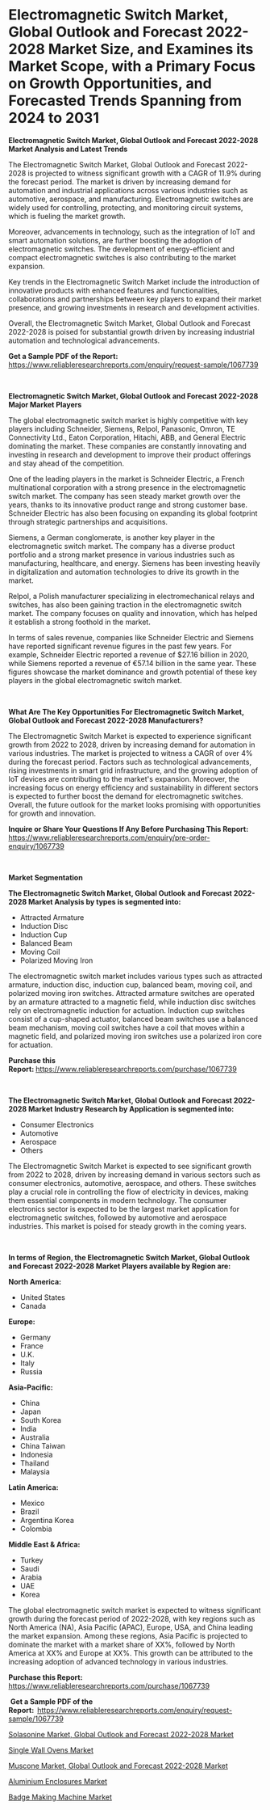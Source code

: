 <p><h1>Electromagnetic Switch Market, Global Outlook and Forecast 2022-2028 Market Size, and Examines its Market Scope, with a Primary Focus on Growth Opportunities, and Forecasted Trends Spanning from 2024 to 2031</h1></p><p><strong>Electromagnetic Switch Market, Global Outlook and Forecast 2022-2028 Market Analysis and Latest Trends</strong></p>
<p><p>The Electromagnetic Switch Market, Global Outlook and Forecast 2022-2028 is projected to witness significant growth with a CAGR of 11.9% during the forecast period. The market is driven by increasing demand for automation and industrial applications across various industries such as automotive, aerospace, and manufacturing. Electromagnetic switches are widely used for controlling, protecting, and monitoring circuit systems, which is fueling the market growth.</p><p>Moreover, advancements in technology, such as the integration of IoT and smart automation solutions, are further boosting the adoption of electromagnetic switches. The development of energy-efficient and compact electromagnetic switches is also contributing to the market expansion.</p><p>Key trends in the Electromagnetic Switch Market include the introduction of innovative products with enhanced features and functionalities, collaborations and partnerships between key players to expand their market presence, and growing investments in research and development activities.</p><p>Overall, the Electromagnetic Switch Market, Global Outlook and Forecast 2022-2028 is poised for substantial growth driven by increasing industrial automation and technological advancements.</p></p>
<p><strong>Get a Sample PDF of the Report:&nbsp;</strong> <a href="https://www.reliableresearchreports.com/enquiry/request-sample/1067739">https://www.reliableresearchreports.com/enquiry/request-sample/1067739</a></p>
<p>&nbsp;</p>
<p><strong>Electromagnetic Switch Market, Global Outlook and Forecast 2022-2028 Major Market Players</strong></p>
<p><p>The global electromagnetic switch market is highly competitive with key players including Schneider, Siemens, Relpol, Panasonic, Omron, TE Connectivity Ltd., Eaton Corporation, Hitachi, ABB, and General Electric dominating the market. These companies are constantly innovating and investing in research and development to improve their product offerings and stay ahead of the competition.</p><p>One of the leading players in the market is Schneider Electric, a French multinational corporation with a strong presence in the electromagnetic switch market. The company has seen steady market growth over the years, thanks to its innovative product range and strong customer base. Schneider Electric has also been focusing on expanding its global footprint through strategic partnerships and acquisitions.</p><p>Siemens, a German conglomerate, is another key player in the electromagnetic switch market. The company has a diverse product portfolio and a strong market presence in various industries such as manufacturing, healthcare, and energy. Siemens has been investing heavily in digitalization and automation technologies to drive its growth in the market.</p><p>Relpol, a Polish manufacturer specializing in electromechanical relays and switches, has also been gaining traction in the electromagnetic switch market. The company focuses on quality and innovation, which has helped it establish a strong foothold in the market.</p><p>In terms of sales revenue, companies like Schneider Electric and Siemens have reported significant revenue figures in the past few years. For example, Schneider Electric reported a revenue of $27.16 billion in 2020, while Siemens reported a revenue of €57.14 billion in the same year. These figures showcase the market dominance and growth potential of these key players in the global electromagnetic switch market.</p></p>
<p>&nbsp;</p>
<p><strong>What Are The Key Opportunities For Electromagnetic Switch Market, Global Outlook and Forecast 2022-2028 Manufacturers?</strong></p>
<p><p>The Electromagnetic Switch Market is expected to experience significant growth from 2022 to 2028, driven by increasing demand for automation in various industries. The market is projected to witness a CAGR of over 4% during the forecast period. Factors such as technological advancements, rising investments in smart grid infrastructure, and the growing adoption of IoT devices are contributing to the market's expansion. Moreover, the increasing focus on energy efficiency and sustainability in different sectors is expected to further boost the demand for electromagnetic switches. Overall, the future outlook for the market looks promising with opportunities for growth and innovation.</p></p>
<p><strong>Inquire or Share Your Questions If Any Before Purchasing This Report:</strong> <a href="https://www.reliableresearchreports.com/enquiry/pre-order-enquiry/1067739">https://www.reliableresearchreports.com/enquiry/pre-order-enquiry/1067739</a></p>
<p>&nbsp;</p>
<p><strong>Market Segmentation</strong></p>
<p><strong>The Electromagnetic Switch Market, Global Outlook and Forecast 2022-2028 Market Analysis by types is segmented into:</strong></p>
<p><ul><li>Attracted Armature</li><li>Induction Disc</li><li>Induction Cup</li><li>Balanced Beam</li><li>Moving Coil</li><li>Polarized Moving Iron</li></ul></p>
<p><p>The electromagnetic switch market includes various types such as attracted armature, induction disc, induction cup, balanced beam, moving coil, and polarized moving iron switches. Attracted armature switches are operated by an armature attracted to a magnetic field, while induction disc switches rely on electromagnetic induction for actuation. Induction cup switches consist of a cup-shaped actuator, balanced beam switches use a balanced beam mechanism, moving coil switches have a coil that moves within a magnetic field, and polarized moving iron switches use a polarized iron core for actuation.</p></p>
<p><strong>Purchase this Report:&nbsp;</strong><a href="https://www.reliableresearchreports.com/purchase/1067739">https://www.reliableresearchreports.com/purchase/1067739</a></p>
<p>&nbsp;</p>
<p><strong>The Electromagnetic Switch Market, Global Outlook and Forecast 2022-2028 Market Industry Research by Application is segmented into:</strong></p>
<p><ul><li>Consumer Electronics</li><li>Automotive</li><li>Aerospace</li><li>Others</li></ul></p>
<p><p>The Electromagnetic Switch Market is expected to see significant growth from 2022 to 2028, driven by increasing demand in various sectors such as consumer electronics, automotive, aerospace, and others. These switches play a crucial role in controlling the flow of electricity in devices, making them essential components in modern technology. The consumer electronics sector is expected to be the largest market application for electromagnetic switches, followed by automotive and aerospace industries. This market is poised for steady growth in the coming years.</p></p>
<p>&nbsp;</p>
<p><strong>In terms of Region, the Electromagnetic Switch Market, Global Outlook and Forecast 2022-2028 Market Players available by Region are:</strong></p>
<p>
    <p> <strong> North America: </strong>
        <ul>
            <li>United States</li>
            <li>Canada</li>
        </ul>
        </p> 
    <p> <strong> Europe: </strong>
        <ul>
            <li>Germany</li>
            <li>France</li>
            <li>U.K.</li>
            <li>Italy</li>
            <li>Russia</li>
        </ul>
        </p> 
    <p> <strong> Asia-Pacific: </strong>
        <ul>
            <li>China</li>
            <li>Japan</li>
            <li>South Korea</li>
            <li>India</li>
            <li>Australia</li>
            <li>China Taiwan</li>
            <li>Indonesia</li>
            <li>Thailand</li>
            <li>Malaysia</li>
        </ul>
        </p> 
    <p> <strong> Latin America: </strong>
        <ul>
            <li>Mexico</li>
            <li>Brazil</li>
            <li>Argentina Korea</li>
            <li>Colombia</li>
        </ul>
        </p> 
    <p> <strong> Middle East & Africa: </strong>
        <ul>
            <li>Turkey</li>
            <li>Saudi</li>
            <li>Arabia</li>
            <li>UAE</li>
            <li>Korea</li>
        </ul>
    </p>
    </p>
<p><p>The global electromagnetic switch market is expected to witness significant growth during the forecast period of 2022-2028, with key regions such as North America (NA), Asia Pacific (APAC), Europe, USA, and China leading the market expansion. Among these regions, Asia Pacific is projected to dominate the market with a market share of XX%, followed by North America at XX% and Europe at XX%. This growth can be attributed to the increasing adoption of advanced technology in various industries.</p></p>
<p><strong>Purchase this Report: </strong><a href="https://www.reliableresearchreports.com/purchase/1067739">https://www.reliableresearchreports.com/purchase/1067739</a></p>
<p>&nbsp;<strong>Get a Sample PDF of the Report:&nbsp;&nbsp;</strong><a href="https://www.reliableresearchreports.com/enquiry/request-sample/1067739">https://www.reliableresearchreports.com/enquiry/request-sample/1067739</a></p>
<p><strong></strong></p>
<p><p><a href="https://github.com/mauripalmi/Market-Research-Report-List-1/blob/main/solasonine-market-global-outlook-and-forecast-2022-2028-market.md">Solasonine Market, Global Outlook and Forecast 2022-2028 Market</a></p><p><a href="https://medium.com/@jerrodhilll68/analyzing-single-wall-ovens-market-global-industry-perspective-and-forecast-2024-to-2031-281fff192aee">Single Wall Ovens Market</a></p><p><a href="https://github.com/nicoletavirag/Market-Research-Report-List-1/blob/main/muscone-market-global-outlook-and-forecast-2022-2028-market.md">Muscone Market, Global Outlook and Forecast 2022-2028 Market</a></p><p><a href="https://medium.com/@darrensipes2023/decoding-aluminium-enclosures-market-metrics-market-share-trends-and-growth-patterns-989fd20d6899">Aluminium Enclosures Market</a></p><p><a href="https://medium.com/@jerrodhilll68/badge-making-machine-market-insights-into-market-cagr-market-trends-and-growth-strategies-5edae0046168">Badge Making Machine Market</a></p></p>